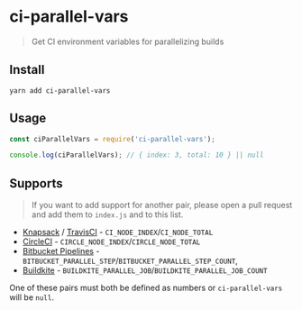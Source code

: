 # ci-parallel-vars

> Get CI environment variables for parallelizing builds

## Install

```
yarn add ci-parallel-vars
```

## Usage

```js
const ciParallelVars = require('ci-parallel-vars');

console.log(ciParallelVars); // { index: 3, total: 10 } || null
```

## Supports

> If you want to add support for another pair, please open a pull request and
> add them to `index.js` and to this list.

- [Knapsack] / [TravisCI] - `CI_NODE_INDEX`/`CI_NODE_TOTAL`
- [CircleCI] - `CIRCLE_NODE_INDEX`/`CIRCLE_NODE_TOTAL`
- [Bitbucket Pipelines] - `BITBUCKET_PARALLEL_STEP`/`BITBUCKET_PARALLEL_STEP_COUNT`,
- [Buildkite] - `BUILDKITE_PARALLEL_JOB`/`BUILDKITE_PARALLEL_JOB_COUNT`

One of these pairs must both be defined as numbers or `ci-parallel-vars` will
be `null`.

[Knapsack]: http://docs.knapsackpro.com/ruby/knapsack#info-about-env-variables
[TravisCI]: https://docs.travis-ci.com/user/speeding-up-the-build/#Parallelizing-RSpec%2C-Cucumber-and-Minitest-on-multiple-VMs
[CircleCI]: https://circleci.com/docs/1.0/parallel-manual-setup/#using-environment-variables
[Bitbucket Pipelines]: https://confluence.atlassian.com/bitbucket/parallel-steps-946606807.html
[Buildkite]: https://buildkite.com/docs/builds/parallel-builds
